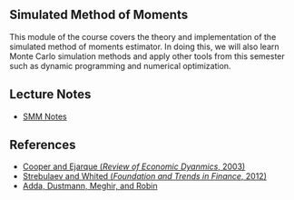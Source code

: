 ## Simulated Method of Moments
This module of the course covers the theory and implementation of the simulated method of moments estimator.  In doing this, we will also learn Monte Carlo simulation methods and apply other tools from this semester such as dynamic programming and numerical optimization.

## Lecture Notes
* [SMM Notes](https://github.com/jdebacker/CompEcon_Fall17/blob/master/SMM/Note_SMM.pdf)

## References
* [Cooper and Ejarque (*Review of Economic Dyanmics*, 2003)](http://www.sciencedirect.com/science/article/pii/S1094202503000644?via%3Dihub)
* [Strebulaev and Whited (*Foundation and Trends in Finance*, 2012)](https://papers.ssrn.com/sol3/papers.cfm?abstract_id=2091854)
* [Adda, Dustmann, Meghir, and Robin](https://papers.ssrn.com/sol3/papers.cfm?abstract_id=1132224)
